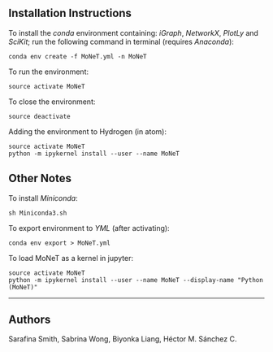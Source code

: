 
## Installation Instructions

To install the *conda* environment containing: _iGraph_, _NetworkX_, _PlotLy_  and _SciKit_; run the following command in terminal (requires _Anaconda_):

```
conda env create -f MoNeT.yml -n MoNeT
```

To run the environment:

```
source activate MoNeT
```

To close the environment:

```
source deactivate
```

Adding the environment to Hydrogen (in atom):

```
source activate MoNeT
python -m ipykernel install --user --name MoNeT
```

## Other Notes

To install *Miniconda*:

```
sh Miniconda3.sh
```

To export environment to *YML* (after activating):

```
conda env export > MoNeT.yml
```

To load MoNeT as a kernel in jupyter:

```
source activate MoNeT
python -m ipykernel install --user --name MoNeT --display-name "Python (MoNeT)"
```

<hr>

## Authors

Sarafina Smith, Sabrina Wong, Biyonka Liang, Héctor M. Sánchez C.
